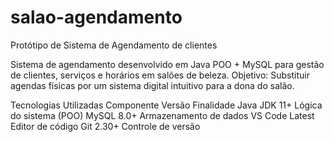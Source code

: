 # salao-agendamento
Protótipo de Sistema de Agendamento de clientes

Sistema de agendamento desenvolvido em Java POO + MySQL para gestão de clientes, serviços e horários em salões de beleza.
Objetivo: Substituir agendas físicas por um sistema digital intuitivo para a dona do salão.

Tecnologias Utilizadas
Componente	Versão	Finalidade
Java JDK	11+	Lógica do sistema (POO)
MySQL	8.0+	Armazenamento de dados
VS Code	Latest	Editor de código
Git	2.30+	Controle de versão


